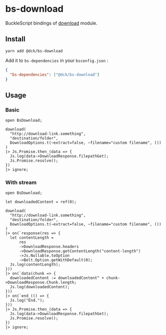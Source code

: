 # bs-download

BuckleScript bindings of [download](https://www.npmjs.com/package/download) module.

## Install

```
yarn add @dck/bs-download
```

Add it to `bs-dependencies` in your `bsconfig.json` :

```json
{
  "bs-dependencies": ["@dck/bs-download"]
}
```

## Usage

### Basic

```reason
open BsDownload;

download(
  "http://download-link.something",
  "destination/folder",
  DownloadOptions.t(~extract=false, ~filename="custom filename", ())
)
|> Js.Promise.then_(data => {
  Js.log(data->DownloadResponse.filepathGet);
  Js.Promise.resolve();
})
|> ignore;
```

### With stream

```reason
open BsDownload;

let downloadedContent = ref(0);

download(
  "http://download-link.something",
  "destination/folder",
  DownloadOptions.t(~extract=false, ~filename="custom filename", ())
)
|> on(`response(res => {
  let contentLength =
      res
      ->DownloadResponse.headers
      ->DownloadResponse.getContentLength("content-length")
      ->Js.Nullable.toOption
      ->Belt.Option.getWithDefault(0);
  Js.log(contentLength);
}))
|> on(`data(chunk => {
  downloadedContent := downloadedContent^ + chunk->DownloadResponse.Chunk.length;
  Js.log(downloadedContent);
}))
|> on(`end_(() => {
  Js.log("End.");
}))
|> Js.Promise.then_(data => {
  Js.log(data->DownloadResponse.filepathGet);
  Js.Promise.resolve();
})
|> ignore;
```
